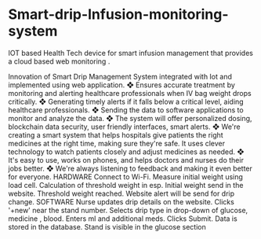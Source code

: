 # Smart-drip-Infusion-monitoring-system
IOT based Health Tech device for smart infusion management that provides a cloud based web monitoring .


Innovation of Smart Drip Management System integrated with Iot and implemented using web application. ❖ Ensures accurate treatment by monitoring and alerting healthcare professionals when IV bag weight drops critically. ❖ Generating timely alerts if it falls below a critical level, aiding healthcare professionals. ❖ Sending the data to software applications to monitor and analyze the data. ❖ The system will offer personalized dosing, blockchain data security, user friendly interfaces, smart alerts. ❖ We're creating a smart system that helps hospitals give patients the right medicines at the right time, making sure they're safe. It uses clever technology to watch patients closely and adjust medicines as needed. ❖ It's easy to use, works on phones, and helps doctors and nurses do their jobs better. ❖ We're always listening to feedback and making it even better for everyone.
HARDWARE 
Connect to Wi-Fi. 
Measure initial weight using load cell. 
Calculation of threshold weight in esp. 
Initial weight send in the website. 
Threshold weight reached. 
Website alert will be send for drip change.
SOFTWARE 
Nurse updates drip details on the website. 
Clicks '+new' near the stand number.
 Selects drip type in drop-down of glucose, medicine , blood.
 Enters ml and additional meds. 
Clicks Submit. 
Data is stored in the database.
 Stand is visible in the glucose section
